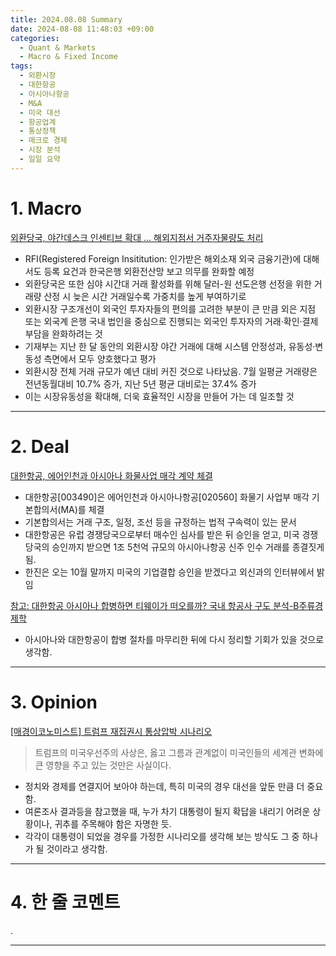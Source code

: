 ```yaml
---
title: 2024.08.08 Summary
date: 2024-08-08 11:48:03 +09:00
categories:
  - Quant & Markets
  - Macro & Fixed Income
tags:
  - 외환시장
  - 대한항공
  - 아시아나항공
  - M&A
  - 미국 대선
  - 항공업계
  - 통상정책
  - 매크로 경제
  - 시장 분석
  - 일일 요약
---
```


# 1. Macro

[외환당국, 야간데스크 인센티브 확대 ... 해외지점서 거주자물량도 처리](https://news.einfomax.co.kr/news/articleView.html?idxno=4320437)

- RFI(Registered Foreign Insititution: 인가받은 해외소재 외국 금융기관)에 대해서도 등록 요건과 한국은행 외환전산망 보고 의무를 완화할 예정
- 외환당국은 또한 심야 시간대 거래 활성화를 위해 달러-원 선도은행 선정을 위한 거래량 산정 시 늦은 시간 거래일수록 가중치를 높게 부여하기로
- 외환시장 구조개선이 외국인 투자자들의 편의를 고려한 부분이 큰 만큼 외은 지점 또는 외국계 은행 국내 법인을 중심으로 진행되는 외국인 투자자의 거래·확인·결제 부담을 완화하려는 것
- 기재부는 지난 한 달 동안의 외환시장 야간 거래에 대해 시스템 안정성과, 유동성·변동성 측면에서 모두 양호했다고 평가
- 외환시장 전체 거래 규모가 예년 대비 커진 것으로 나타났음. 7월 일평균 거래량은 전년동월대비 10.7% 증가, 지난 5년 평균 대비로는 37.4% 증가
- 이는 시장유동성을 확대해, 더욱 효율적인 시장을 만들어 가는 데 일조할 것

---

# 2. Deal

[대한항공, 에어인천과 아시아나 화물사업 매각 계약 체결](https://news.einfomax.co.kr/news/articleView.html?idxno=4320433)

- 대한항공[003490]은 에어인천과 아시아나항공[020560] 화물기 사업부 매각 기본합의서(MA)를 체결
- 기본합의서는 거래 구조, 일정, 조선 등을 규정하는 법적 구속력이 있는 문서
- 대한항공은 유럽 경쟁당국으로부터 매수인 심사를 받은 뒤 승인을 얻고, 미국 경쟁당국의 승인까지 받으면 1조 5천억 규모의 아시아나항공 신주 인수 거래를 종결짓게 됨.
- 한진은 오는 10월 말까지 미국의 기업결합 승인을 받겠다고 외신과의 인터뷰에서 밝임

[참고: 대한항공 아시아나 합병하면 티웨이가 떠오를까? 국내 항공사 구도 분석-B주류경제학](https://youtu.be/R-Rjrol4aoQ?si=aZVU6uH3Dhp3rPFM)

- 아시아나와 대한항공이 합병 절차를 마무리한 뒤에 다시 정리할 기회가 있을 것으로 생각함.

---

# 3. Opinion

[[매경이코노미스트] 트럼프 재집권시 통상압박 시나리오](https://www.mk.co.kr/news/contributors/11087383)

> 트럼프의 미국우선주의 사상은, 옳고 그름과 관계없이 미국인들의 세계관 변화에 큰 영향을 주고 있는 것만은 사실이다.

- 정치와 경제를 연결지어 보아야 하는데, 특히 미국의 경우 대선을 앞둔 만큼 더 중요함.
- 여론조사 결과등을 참고했을 때, 누가 차기 대통령이 될지 확답을 내리기 어려운 상황이나, 귀추를 주목해야 함은 자명한 듯.
- 각각이 대통령이 되었을 경우를 가정한 시나리오를 생각해 보는 방식도 그 중 하나가 될 것이라고 생각함.

---

# 4. 한 줄 코멘트

.

---